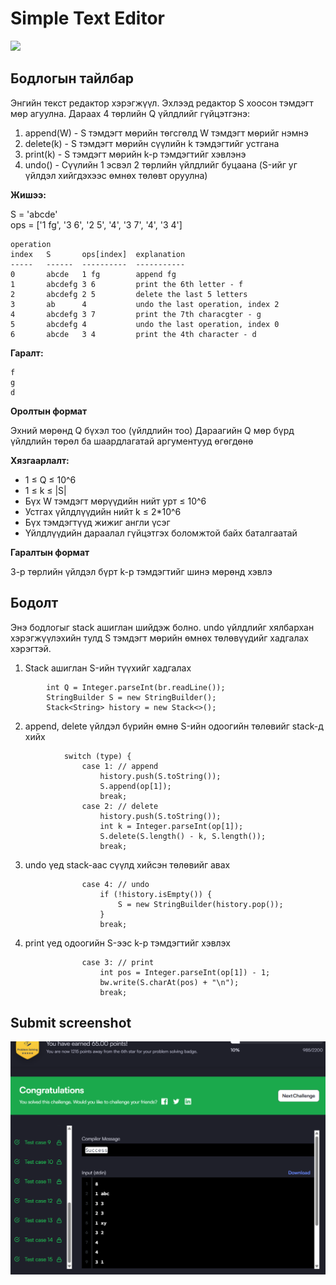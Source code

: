# Simple Text Editor

[![]( https://img.shields.io/badge/Бодлогын_линк-blue)](https://www.hackerrank.com/challenges/simple-text-editor/problem?isFullScreen=true)

## Бодлогын тайлбар

Энгийн текст редактор хэрэгжүүл. Эхлээд редактор S хоосон тэмдэгт мөр агуулна. Дараах 4 төрлийн Q үйлдлийг гүйцэтгэнэ:

1. append(W) - S тэмдэгт мөрийн төгсгөлд W тэмдэгт мөрийг нэмнэ
2. delete(k) - S тэмдэгт мөрийн сүүлийн k тэмдэгтийг устгана
3. print(k) - S тэмдэгт мөрийн k-р тэмдэгтийг хэвлэнэ
4. undo() - Сүүлийн 1 эсвэл 2 төрлийн үйлдлийг буцаана (S-ийг уг үйлдэл хийгдэхээс өмнөх төлөвт оруулна)

**Жишээ:**

S = 'abcde'\
ops = ['1 fg', '3 6', '2 5', '4', '3 7', '4', '3 4']

```
operation
index   S       ops[index]  explanation
-----   ------  ----------  -----------
0       abcde   1 fg        append fg
1       abcdefg 3 6         print the 6th letter - f
2       abcdefg 2 5         delete the last 5 letters
3       ab      4           undo the last operation, index 2
4       abcdefg 3 7         print the 7th characgter - g
5       abcdefg 4           undo the last operation, index 0
6       abcde   3 4         print the 4th character - d
```

**Гаралт:**

```
f
g
d
```

**Оролтын формат**

Эхний мөрөнд Q бүхэл тоо (үйлдлийн тоо)
Дараагийн Q мөр бүрд үйлдлийн төрөл ба шаардлагатай аргументууд өгөгдөнө

**Хязгаарлалт:**

- 1 ≤ Q ≤ 10^6
- 1 ≤ k ≤ |S|
- Бүх W тэмдэгт мөрүүдийн нийт урт ≤ 10^6
- Устгах үйлдлүүдийн нийт k ≤ 2*10^6
- Бүх тэмдэгтүүд жижиг англи үсэг
- Үйлдлүүдийн дараалал гүйцэтгэх боломжтой байх баталгаатай

**Гаралтын формат**

3-р төрлийн үйлдэл бүрт k-р тэмдэгтийг шинэ мөрөнд хэвлэ

## Бодолт

Энэ бодлогыг stack ашиглан шийдэж болно. undo үйлдлийг хялбархан хэрэгжүүлэхийн тулд S тэмдэгт мөрийн өмнөх төлөвүүдийг хадгалах хэрэгтэй.

1. Stack ашиглан S-ийн түүхийг хадгалах

```
        int Q = Integer.parseInt(br.readLine());
        StringBuilder S = new StringBuilder();
        Stack<String> history = new Stack<>();
```

2. append, delete үйлдэл бүрийн өмнө S-ийн одоогийн төлөвийг stack-д хийх

```
            switch (type) {
                case 1: // append
                    history.push(S.toString());
                    S.append(op[1]);
                    break;
                case 2: // delete
                    history.push(S.toString());
                    int k = Integer.parseInt(op[1]);
                    S.delete(S.length() - k, S.length());
                    break;
```


3. undo үед stack-аас сүүлд хийсэн төлөвийг авах

```
                case 4: // undo
                    if (!history.isEmpty()) {
                        S = new StringBuilder(history.pop());
                    }
                    break;
```

4. print үед одоогийн S-ээс k-р тэмдэгтийг хэвлэх

```
                case 3: // print
                    int pos = Integer.parseInt(op[1]) - 1;
                    bw.write(S.charAt(pos) + "\n");
                    break;
```

## Submit screenshot

![Submit](/images/29.submit.png)

